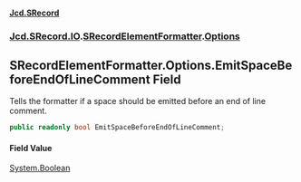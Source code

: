 #### [Jcd.SRecord](index.md 'index')
### [Jcd.SRecord.IO](Jcd.SRecord.IO.md 'Jcd.SRecord.IO').[SRecordElementFormatter](Jcd.SRecord.IO.SRecordElementFormatter.md 'Jcd.SRecord.IO.SRecordElementFormatter').[Options](Jcd.SRecord.IO.SRecordElementFormatter.Options.md 'Jcd.SRecord.IO.SRecordElementFormatter.Options')

## SRecordElementFormatter.Options.EmitSpaceBeforeEndOfLineComment Field

Tells the formatter if a space should be emitted before an end of line comment.

```csharp
public readonly bool EmitSpaceBeforeEndOfLineComment;
```

#### Field Value
[System.Boolean](https://docs.microsoft.com/en-us/dotnet/api/System.Boolean 'System.Boolean')